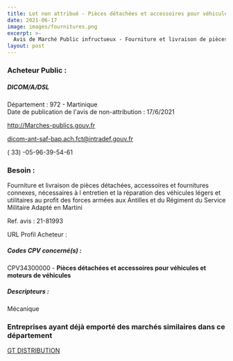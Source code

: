 ```yaml
---
title: Lot non attribué - Pièces détachées et accessoires pour véhicules et moteurs de véhicules
date: 2021-06-17
image: images/fournitures.png
excerpt: >-
  Avis de Marché Public infructueux - Fourniture et livraison de pièces automobiles
layout: post
---
```


### Acheteur Public :
##### DICOM/A/DSL
Département : 972 - Martinique<br/>
Date de publication de l'avis de non-attribution : 17/6/2021


http://Marches-publics.gouv.fr

dicom-ant-saf-bap.ach.fct@intradef.gouv.fr

( 33) -05-96-39-54-61
### Besoin :

Fourniture et livraison de pièces détachées, accessoires et fournitures connexes, nécessaires à l entretien et la réparation des véhicules légers et utilitaires au profit des forces armées aux Antilles et du Régiment du Service Militaire Adapté en Martini

Ref. avis : 21-81993

URL Profil Acheteur : 

##### Codes CPV concerné(s) :
CPV34300000 - **Pièces détachées et accessoires pour véhicules et moteurs de véhicules** <br/>

##### Descripteurs :
Mécanique <br/>

### Entreprises ayant déjà emporté des marchés similaires dans ce département
<a href="/entreprise-561/siren-440620771">GT DISTRIBUTION</a><br/><br/>
